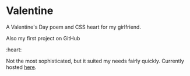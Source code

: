 # Valentine
<p>A Valentine's Day poem and CSS heart for my girlfriend.
<p>Also my first project on GitHub
<p>:heart:
<br>
<p>Not the most sophisticated, but it suited my needs fairly quickly.  Currently hosted <a href="joshesau.com/valentine">here</a>.

